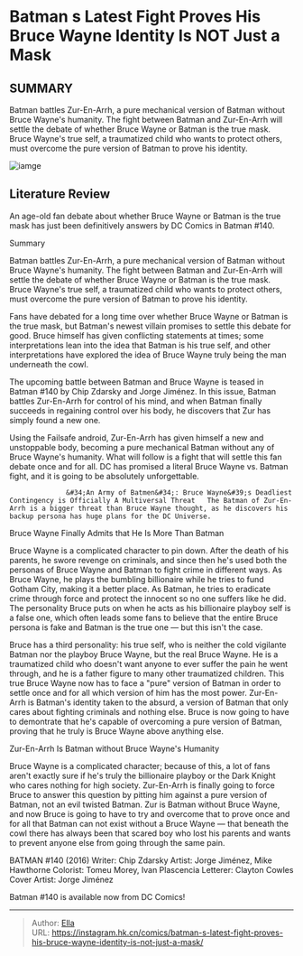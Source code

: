 # Batman s Latest Fight Proves His Bruce Wayne Identity Is NOT Just a Mask


## SUMMARY 



  Batman battles Zur-En-Arrh, a pure mechanical version of Batman without Bruce Wayne&#39;s humanity.   The fight between Batman and Zur-En-Arrh will settle the debate of whether Bruce Wayne or Batman is the true mask.   Bruce Wayne&#39;s true self, a traumatized child who wants to protect others, must overcome the pure version of Batman to prove his identity.  

![iamge](https://static1.srcdn.com/wordpress/wp-content/uploads/2023/09/batman-bruce-wayne-mirror.jpg)

## Literature Review

An age-old fan debate about whether Bruce Wayne or Batman is the true mask has just been definitively answers by DC Comics in Batman #140.





Summary

  Batman battles Zur-En-Arrh, a pure mechanical version of Batman without Bruce Wayne&#39;s humanity.   The fight between Batman and Zur-En-Arrh will settle the debate of whether Bruce Wayne or Batman is the true mask.   Bruce Wayne&#39;s true self, a traumatized child who wants to protect others, must overcome the pure version of Batman to prove his identity.  







Fans have debated for a long time over whether Bruce Wayne or Batman is the true mask, but Batman&#39;s newest villain promises to settle this debate for good. Bruce himself has given conflicting statements at times; some interpretations lean into the idea that Batman is his true self, and other interpretations have explored the idea of Bruce Wayne truly being the man underneath the cowl.

The upcoming battle between Batman and Bruce Wayne is teased in Batman #140 by Chip Zdarsky and Jorge Jiménez. In this issue, Batman battles Zur-En-Arrh for control of his mind, and when Batman finally succeeds in regaining control over his body, he discovers that Zur has simply found a new one.



          

Using the Failsafe android, Zur-En-Arrh has given himself a new and unstoppable body, becoming a pure mechanical Batman without any of Bruce Wayne&#39;s humanity. What will follow is a fight that will settle this fan debate once and for all. DC has promised a literal Bruce Wayne vs. Batman fight, and it is going to be absolutely unforgettable.




                  &#34;An Army of Batmen&#34;: Bruce Wayne&#39;s Deadliest Contingency is Officially A Multiversal Threat   The Batman of Zur-En-Arrh is a bigger threat than Bruce Wayne thought, as he discovers his backup persona has huge plans for the DC Universe.   


 Bruce Wayne Finally Admits that He Is More Than Batman 
          

Bruce Wayne is a complicated character to pin down. After the death of his parents, he swore revenge on criminals, and since then he&#39;s used both the personas of Bruce Wayne and Batman to fight crime in different ways. As Bruce Wayne, he plays the bumbling billionaire while he tries to fund Gotham City, making it a better place. As Batman, he tries to eradicate crime through force and protect the innocent so no one suffers like he did. The personality Bruce puts on when he acts as his billionaire playboy self is a false one, which often leads some fans to believe that the entire Bruce persona is fake and Batman is the true one — but this isn&#39;t the case.




Bruce has a third personality: his true self, who is neither the cold vigilante Batman nor the playboy Bruce Wayne, but the real Bruce Wayne. He is a traumatized child who doesn&#39;t want anyone to ever suffer the pain he went through, and he is a father figure to many other traumatized children. This true Bruce Wayne now has to face a &#34;pure&#34; version of Batman in order to settle once and for all which version of him has the most power. Zur-En-Arrh is Batman&#39;s identity taken to the absurd, a version of Batman that only cares about fighting criminals and nothing else. Bruce is now going to have to demontrate that he&#39;s capable of overcoming a pure version of Batman, proving that he truly is Bruce Wayne above anything else.



 Zur-En-Arrh Is Batman without Bruce Wayne&#39;s Humanity 
          

Bruce Wayne is a complicated character; because of this, a lot of fans aren&#39;t exactly sure if he&#39;s truly the billionaire playboy or the Dark Knight who cares nothing for high society. Zur-En-Arrh is finally going to force Bruce to answer this question by pitting him against a pure version of Batman, not an evil twisted Batman. Zur is Batman without Bruce Wayne, and now Bruce is going to have to try and overcome that to prove once and for all that Batman can not exist without a Bruce Wayne — that beneath the cowl there has always been that scared boy who lost his parents and wants to prevent anyone else from going through the same pain.




 BATMAN #140 (2016)                  Writer: Chip Zdarsky   Artist: Jorge Jiménez, Mike Hawthorne   Colorist: Tomeu Morey, Ivan Plascencia   Letterer: Clayton Cowles   Cover Artist: Jorge Jiménez      





Batman #140 is available now from DC Comics!





---

> Author: [Ella](https://instagram.hk.cn/)  
> URL: https://instagram.hk.cn/comics/batman-s-latest-fight-proves-his-bruce-wayne-identity-is-not-just-a-mask/  

